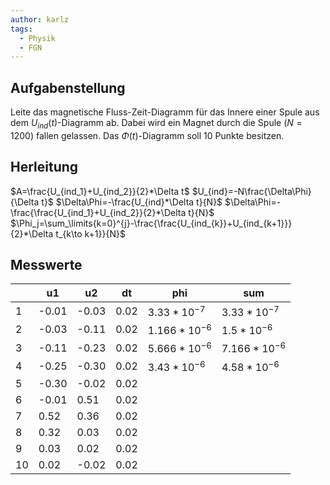 ```yaml
---
author: karlz
tags:
  - Physik
  - FGN
---
```



## Aufgabenstellung

Leite das magnetische Fluss-Zeit-Diagramm für das Innere einer Spule aus dem $U_{ind}(t)$-Diagramm ab. Dabei wird ein Magnet durch die Spule ($N=1200$) fallen gelassen. Das $\Phi(t)$-Diagramm soll 10 Punkte besitzen.

## Herleitung

$A=\frac{U_{ind_1}+U_{ind_2}}{2}*\Delta t$
$U_{ind}=-N\frac{\Delta\Phi}{\Delta t}$
$\Delta\Phi=-\frac{U_{ind}*\Delta t}{N}$
$\Delta\Phi=-\frac{\frac{U_{ind_1}+U_{ind_2}}{2}*\Delta t}{N}$
$\Phi_j=\sum_\limits{k=0}^{j}-\frac{\frac{U_{ind_{k}}+U_{ind_{k+1}}}{2}*\Delta t_{k\to k+1}}{N}$

## Messwerte

|     | u1    | u2    | dt   | phi             | sum             |
| --- | ----- | ----- | ---- | --------------- | --------------- |
| 1   | -0.01 | -0.03 | 0.02 | $3.33*10^{-7}$  | $3.33*10^{-7}$  |
| 2   | -0.03 | -0.11 | 0.02 | $1.166*10^{-6}$ | $1.5*10^{-6}$   |
| 3   | -0.11 | -0.23 | 0.02 | $5.666*10^{-6}$ | $7.166*10^{-6}$ |
| 4   | -0.25 | -0.30 | 0.02 | $3.43*10^{-6}$  | $4.58*10^{-6}$  |
| 5   | -0.30 | -0.02 | 0.02 |                 |                 |
| 6   | -0.01 | 0.51  | 0.02 |                 |                 |
| 7   | 0.52  | 0.36  | 0.02 |                 |                 |
| 8   | 0.32  | 0.03  | 0.02 |                 |                 |
| 9   | 0.03  | 0.02  | 0.02 |                 |                 |
| 10  | 0.02  | -0.02 | 0.02 |                 |                 |